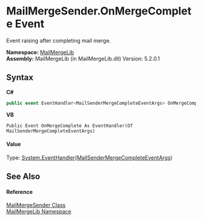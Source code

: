 # MailMergeSender.OnMergeComplete Event
 

Event raising after completing mail merge.

**Namespace:**&nbsp;<a href="31c6ebbe-d683-7561-7308-5a5ee1f76bf5">MailMergeLib</a><br />**Assembly:**&nbsp;MailMergeLib (in MailMergeLib.dll) Version: 5.2.0.1

## Syntax

**C#**<br />
``` C#
public event EventHandler<MailSenderMergeCompleteEventArgs> OnMergeComplete
```

**VB**<br />
``` VB
Public Event OnMergeComplete As EventHandler(Of MailSenderMergeCompleteEventArgs)
```


#### Value
Type: <a href="http://msdn2.microsoft.com/en-us/library/db0etb8x" target="_blank">System.EventHandler</a>(<a href="0a8d161d-b3a3-2c48-f9bd-c7dc53d88ca1">MailSenderMergeCompleteEventArgs</a>)

## See Also


#### Reference
<a href="40f1c5c7-ab3e-c0de-43fb-c4fca84e5f64">MailMergeSender Class</a><br /><a href="31c6ebbe-d683-7561-7308-5a5ee1f76bf5">MailMergeLib Namespace</a><br />